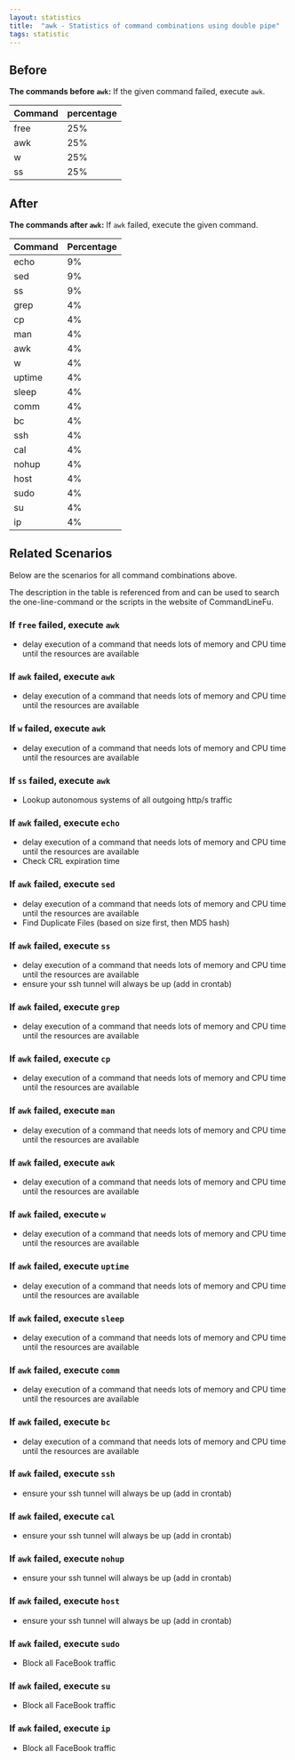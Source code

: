 ```yaml
---
layout: statistics
title:  "awk - Statistics of command combinations using double pipe"
tags: statistic
---
```


## Before

__The commands before `awk`:__ If the given command failed, execute `awk`.

| Command | percentage |
|--------|--------|
| free | 25% |
| awk | 25% |
| w | 25% |
| ss | 25% |



## After

__The commands after `awk`:__ If `awk` failed, execute the given command.

| Command | Percentage | 
|-------|--------|
| echo | 9% |
| sed | 9% |
| ss | 9% |
| grep | 4% |
| cp | 4% |
| man | 4% |
| awk | 4% |
| w | 4% |
| uptime | 4% |
| sleep | 4% |
| comm | 4% |
| bc | 4% |
| ssh | 4% |
| cal | 4% |
| nohup | 4% |
| host | 4% |
| sudo | 4% |
| su | 4% |
| ip | 4% |



## Related Scenarios

Below are the scenarios for all command combinations above.

The description in the table is referenced from and can be used to search the one-line-command or the scripts in the website of CommandLineFu.


### If `free` failed, execute `awk`

- delay execution of a command that needs lots of memory and CPU time until the resources are available

            
### If `awk` failed, execute `awk`

- delay execution of a command that needs lots of memory and CPU time until the resources are available

            
### If `w` failed, execute `awk`

- delay execution of a command that needs lots of memory and CPU time until the resources are available

            
### If `ss` failed, execute `awk`

- Lookup autonomous systems of all outgoing http/s traffic

            


### If `awk` failed, execute `echo`

- delay execution of a command that needs lots of memory and CPU time until the resources are available
- Check CRL expiration time

            
### If `awk` failed, execute `sed`

- delay execution of a command that needs lots of memory and CPU time until the resources are available
- Find Duplicate Files (based on size first, then MD5 hash)

            
### If `awk` failed, execute `ss`

- delay execution of a command that needs lots of memory and CPU time until the resources are available
- ensure your ssh tunnel will always be up (add in crontab)

            
### If `awk` failed, execute `grep`

- delay execution of a command that needs lots of memory and CPU time until the resources are available

            
### If `awk` failed, execute `cp`

- delay execution of a command that needs lots of memory and CPU time until the resources are available

            
### If `awk` failed, execute `man`

- delay execution of a command that needs lots of memory and CPU time until the resources are available

            
### If `awk` failed, execute `awk`

- delay execution of a command that needs lots of memory and CPU time until the resources are available

            
### If `awk` failed, execute `w`

- delay execution of a command that needs lots of memory and CPU time until the resources are available

            
### If `awk` failed, execute `uptime`

- delay execution of a command that needs lots of memory and CPU time until the resources are available

            
### If `awk` failed, execute `sleep`

- delay execution of a command that needs lots of memory and CPU time until the resources are available

            
### If `awk` failed, execute `comm`

- delay execution of a command that needs lots of memory and CPU time until the resources are available

            
### If `awk` failed, execute `bc`

- delay execution of a command that needs lots of memory and CPU time until the resources are available

            
### If `awk` failed, execute `ssh`

- ensure your ssh tunnel will always be up (add in crontab)

            
### If `awk` failed, execute `cal`

- ensure your ssh tunnel will always be up (add in crontab)

            
### If `awk` failed, execute `nohup`

- ensure your ssh tunnel will always be up (add in crontab)

            
### If `awk` failed, execute `host`

- ensure your ssh tunnel will always be up (add in crontab)

            
### If `awk` failed, execute `sudo`

- Block all FaceBook traffic

            
### If `awk` failed, execute `su`

- Block all FaceBook traffic

            
### If `awk` failed, execute `ip`

- Block all FaceBook traffic

            

